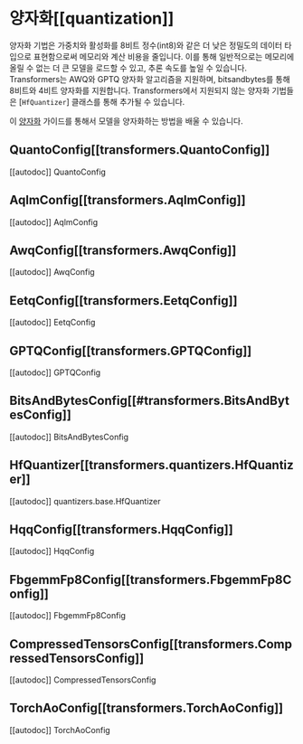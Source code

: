 <!--Copyright 2023 The HuggingFace Team. All rights reserved.

Licensed under the Apache License, Version 2.0 (the "License"); you may not use this file except in compliance with
the License. You may obtain a copy of the License at

http://www.apache.org/licenses/LICENSE-2.0

Unless required by applicable law or agreed to in writing, software distributed under the License is distributed on
an "AS IS" BASIS, WITHOUT WARRANTIES OR CONDITIONS OF ANY KIND, either express or implied. See the License for the
specific language governing permissions and limitations under the License.

⚠️ Note that this file is in Markdown but contain specific syntax for our doc-builder (similar to MDX) that may not be
rendered properly in your Markdown viewer.

-->

# 양자화[[quantization]]



양자화 기법은 가중치와 활성화를 8비트 정수(int8)와 같은 더 낮은 정밀도의 데이터 타입으로 표현함으로써 메모리와 계산 비용을 줄입니다. 이를 통해 일반적으로는 메모리에 올릴 수 없는 더 큰 모델을 로드할 수 있고, 추론 속도를 높일 수 있습니다. Transformers는 AWQ와 GPTQ 양자화 알고리즘을 지원하며, bitsandbytes를 통해 8비트와 4비트 양자화를 지원합니다.
Transformers에서 지원되지 않는 양자화 기법들은 [`HfQuantizer`] 클래스를 통해 추가될 수 있습니다.

<Tip>

이 [양자화](../quantization) 가이드를 통해서 모델을 양자화하는 방법을 배울 수 있습니다.

</Tip>

## QuantoConfig[[transformers.QuantoConfig]]

[[autodoc]] QuantoConfig

## AqlmConfig[[transformers.AqlmConfig]]

[[autodoc]] AqlmConfig

## AwqConfig[[transformers.AwqConfig]]

[[autodoc]] AwqConfig

## EetqConfig[[transformers.EetqConfig]]
[[autodoc]] EetqConfig

## GPTQConfig[[transformers.GPTQConfig]]

[[autodoc]] GPTQConfig

## BitsAndBytesConfig[[#transformers.BitsAndBytesConfig]]

[[autodoc]] BitsAndBytesConfig

## HfQuantizer[[transformers.quantizers.HfQuantizer]]

[[autodoc]] quantizers.base.HfQuantizer

## HqqConfig[[transformers.HqqConfig]]

[[autodoc]] HqqConfig

## FbgemmFp8Config[[transformers.FbgemmFp8Config]]

[[autodoc]] FbgemmFp8Config

## CompressedTensorsConfig[[transformers.CompressedTensorsConfig]]

[[autodoc]] CompressedTensorsConfig

## TorchAoConfig[[transformers.TorchAoConfig]]

[[autodoc]] TorchAoConfig
